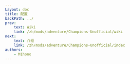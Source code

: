 ```yaml
---
Layout: doc
title: 配置
backPath: ../
prev:
    text: Wiki
    link: /zh/mods/adventure/Champions-Unofficial/wiki
next:
    text: 介绍
    link: /zh/mods/adventure/Champions-Unofficial/index
authors:
    - M1hono
---
```

